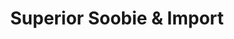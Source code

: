 ---
title: "Superior Soobie & Import"
url: /milwaukie/superior-soobie-und-import/
shop: Autowerkstatt
---